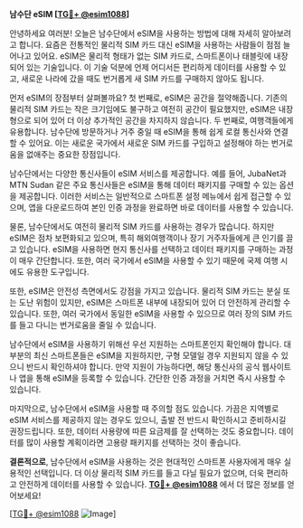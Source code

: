 **남수단 eSIM [[TG💪+ @esim1088](https://t.me/s/esim1088)]**

안녕하세요 여러분! 오늘은 남수단에서 eSIM을 사용하는 방법에 대해 자세히 알아보려고 합니다. 요즘은 전통적인 물리적 SIM 카드 대신 eSIM을 사용하는 사람들이 점점 늘어나고 있어요. eSIM은 물리적 형태가 없는 SIM 카드로, 스마트폰이나 태블릿에 내장되어 있는 기술입니다. 이 기술 덕분에 언제 어디서든 편리하게 데이터를 사용할 수 있고, 새로운 나라에 갔을 때도 번거롭게 새 SIM 카드를 구매하지 않아도 됩니다.

먼저 eSIM의 장점부터 살펴볼까요? 첫 번째로, eSIM은 공간을 절약해줍니다. 기존의 물리적 SIM 카드는 작은 크기임에도 불구하고 여전히 공간이 필요했지만, eSIM은 내장형으로 되어 있어 더 이상 추가적인 공간을 차지하지 않습니다. 두 번째로, 여행객들에게 유용합니다. 남수단에 방문하거나 거주 중일 때 eSIM을 통해 쉽게 로컬 통신사와 연결할 수 있어요. 이는 새로운 국가에서 새로운 SIM 카드를 구입하고 설정해야 하는 번거로움을 없애주는 중요한 장점입니다.

남수단에서는 다양한 통신사들이 eSIM 서비스를 제공합니다. 예를 들어, JubaNet과 MTN Sudan 같은 주요 통신사들은 eSIM을 통해 데이터 패키지를 구매할 수 있는 옵션을 제공합니다. 이러한 서비스는 일반적으로 스마트폰 설정 메뉴에서 쉽게 접근할 수 있으며, 앱을 다운로드하여 본인 인증 과정을 완료하면 바로 데이터를 사용할 수 있습니다.

물론, 남수단에서도 여전히 물리적 SIM 카드를 사용하는 경우가 많습니다. 하지만 eSIM은 점차 보편화되고 있으며, 특히 해외여행객이나 장기 거주자들에게 큰 인기를 끌고 있습니다. eSIM을 사용하면 현지 통신사를 선택하고 데이터 패키지를 구매하는 과정이 매우 간단합니다. 또한, 여러 국가에서 eSIM을 사용할 수 있기 때문에 국제 여행 시에도 유용한 도구입니다.

또한, eSIM은 안전성 측면에서도 강점을 가지고 있습니다. 물리적 SIM 카드는 분실 또는 도난 위험이 있지만, eSIM은 스마트폰 내부에 내장되어 있어 더 안전하게 관리할 수 있습니다. 또한, 여러 국가에서 동일한 eSIM을 사용할 수 있으므로 여러 장의 SIM 카드를 들고 다니는 번거로움을 줄일 수 있습니다.

남수단에서 eSIM을 사용하기 위해선 우선 지원하는 스마트폰인지 확인해야 합니다. 대부분의 최신 스마트폰들은 eSIM을 지원하지만, 구형 모델일 경우 지원되지 않을 수 있으니 반드시 확인하셔야 합니다. 만약 지원이 가능하다면, 해당 통신사의 공식 웹사이트나 앱을 통해 eSIM을 등록할 수 있습니다. 간단한 인증 과정을 거치면 즉시 사용할 수 있습니다.

마지막으로, 남수단에서 eSIM을 사용할 때 주의할 점도 있습니다. 가끔은 지역별로 eSIM 서비스를 제공하지 않는 경우도 있으니, 출발 전 반드시 확인하시고 준비하시길 권장드립니다. 또한, 데이터 사용량에 따른 요금제를 잘 선택하는 것도 중요합니다. 데이터를 많이 사용할 계획이라면 고용량 패키지를 선택하는 것이 좋습니다.

**결론적으로**, 남수단에서 eSIM을 사용하는 것은 현대적인 스마트폰 사용자에게 매우 실용적인 선택입니다. 더 이상 물리적 SIM 카드를 들고 다닐 필요가 없으며, 더욱 편리하고 안전하게 데이터를 사용할 수 있습니다. **[TG💪+ @esim1088](https://t.me/s/esim1088)** 에서 더 많은 정보를 얻어보세요!

[[TG💪+ @esim1088](https://t.me/s/esim1088) ![Image](https://i.postimg.cc/Y0z9fWf4/image.png)]